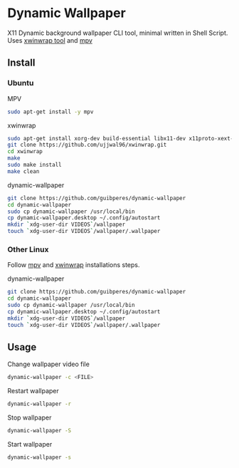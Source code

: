 # Dynamic Wallpaper
X11 Dynamic background wallpaper CLI tool, minimal written in Shell Script.
Uses [xwinwrap tool](https://github.com/ujjwal96/xwinwrap) and [mpv](https://mpv.io)

## Install
### Ubuntu
MPV
```sh
sudo apt-get install -y mpv
```

xwinwrap
```sh
sudo apt-get install xorg-dev build-essential libx11-dev x11proto-xext-dev libxrender-dev libxext-dev
git clone https://github.com/ujjwal96/xwinwrap.git
cd xwinwrap
make
sudo make install
make clean
```

dynamic-wallpaper
```sh
git clone https://github.com/guibperes/dynamic-wallpaper
cd dynamic-wallpaper
sudo cp dynamic-wallpaper /usr/local/bin
cp dynamic-wallpaper.desktop ~/.config/autostart
mkdir `xdg-user-dir VIDEOS`/wallpaper
touch `xdg-user-dir VIDEOS`/wallpaper/.wallpaper
```

### Other Linux
Follow [mpv](https://mpv.io/installation) and [xwinwrap](https://github.com/ujjwal96/xwinwrap) installations steps.

dynamic-wallpaper
```sh
git clone https://github.com/guibperes/dynamic-wallpaper
cd dynamic-wallpaper
sudo cp dynamic-wallpaper /usr/local/bin
cp dynamic-wallpaper.desktop ~/.config/autostart
mkdir `xdg-user-dir VIDEOS`/wallpaper
touch `xdg-user-dir VIDEOS`/wallpaper/.wallpaper
```

## Usage
Change wallpaper video file
```sh
dynamic-wallpaper -c <FILE>
```

Restart wallpaper
```sh
dynamic-wallpaper -r
```

Stop wallpaper
```sh
dynamic-wallpaper -S
```

Start wallpaper
```sh
dynamic-wallpaper -s
```
